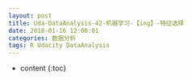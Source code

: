 ```yaml
---
layout: post
title: Uda-DataAnalysis-42-机器学习-【ing】-特征选择
date: 2018-01-16 12:00:01
categories: 数据分析
tags: R Udacity DataAnalysis 
---
```

* content
{:toc}

